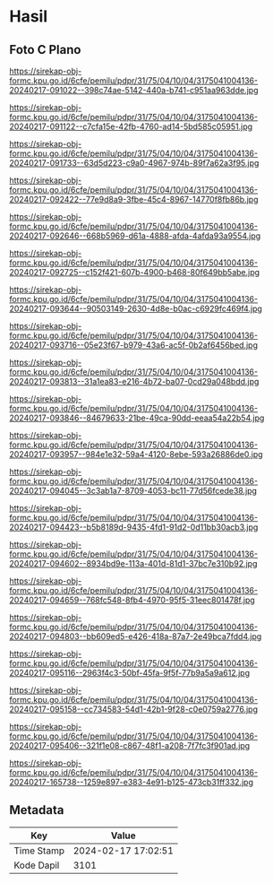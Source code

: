 # Hasil

## Foto C Plano

https://sirekap-obj-formc.kpu.go.id/6cfe/pemilu/pdpr/31/75/04/10/04/3175041004136-20240217-091022--398c74ae-5142-440a-b741-c951aa963dde.jpg

https://sirekap-obj-formc.kpu.go.id/6cfe/pemilu/pdpr/31/75/04/10/04/3175041004136-20240217-091122--c7cfa15e-42fb-4760-ad14-5bd585c05951.jpg

https://sirekap-obj-formc.kpu.go.id/6cfe/pemilu/pdpr/31/75/04/10/04/3175041004136-20240217-091733--63d5d223-c9a0-4967-974b-89f7a62a3f95.jpg

https://sirekap-obj-formc.kpu.go.id/6cfe/pemilu/pdpr/31/75/04/10/04/3175041004136-20240217-092422--77e9d8a9-3fbe-45c4-8967-14770f8fb86b.jpg

https://sirekap-obj-formc.kpu.go.id/6cfe/pemilu/pdpr/31/75/04/10/04/3175041004136-20240217-092646--668b5969-d61a-4888-afda-4afda93a9554.jpg

https://sirekap-obj-formc.kpu.go.id/6cfe/pemilu/pdpr/31/75/04/10/04/3175041004136-20240217-092725--c152f421-607b-4900-b468-80f649bb5abe.jpg

https://sirekap-obj-formc.kpu.go.id/6cfe/pemilu/pdpr/31/75/04/10/04/3175041004136-20240217-093644--90503149-2630-4d8e-b0ac-c6929fc469f4.jpg

https://sirekap-obj-formc.kpu.go.id/6cfe/pemilu/pdpr/31/75/04/10/04/3175041004136-20240217-093716--05e23f67-b979-43a6-ac5f-0b2af6456bed.jpg

https://sirekap-obj-formc.kpu.go.id/6cfe/pemilu/pdpr/31/75/04/10/04/3175041004136-20240217-093813--31a1ea83-e216-4b72-ba07-0cd29a048bdd.jpg

https://sirekap-obj-formc.kpu.go.id/6cfe/pemilu/pdpr/31/75/04/10/04/3175041004136-20240217-093846--84679633-21be-49ca-90dd-eeaa54a22b54.jpg

https://sirekap-obj-formc.kpu.go.id/6cfe/pemilu/pdpr/31/75/04/10/04/3175041004136-20240217-093957--984e1e32-59a4-4120-8ebe-593a26886de0.jpg

https://sirekap-obj-formc.kpu.go.id/6cfe/pemilu/pdpr/31/75/04/10/04/3175041004136-20240217-094045--3c3ab1a7-8709-4053-bc11-77d56fcede38.jpg

https://sirekap-obj-formc.kpu.go.id/6cfe/pemilu/pdpr/31/75/04/10/04/3175041004136-20240217-094423--b5b8189d-9435-4fd1-91d2-0d11bb30acb3.jpg

https://sirekap-obj-formc.kpu.go.id/6cfe/pemilu/pdpr/31/75/04/10/04/3175041004136-20240217-094602--8934bd9e-113a-401d-81d1-37bc7e310b92.jpg

https://sirekap-obj-formc.kpu.go.id/6cfe/pemilu/pdpr/31/75/04/10/04/3175041004136-20240217-094659--768fc548-8fb4-4970-95f5-31eec801478f.jpg

https://sirekap-obj-formc.kpu.go.id/6cfe/pemilu/pdpr/31/75/04/10/04/3175041004136-20240217-094803--bb609ed5-e426-418a-87a7-2e49bca7fdd4.jpg

https://sirekap-obj-formc.kpu.go.id/6cfe/pemilu/pdpr/31/75/04/10/04/3175041004136-20240217-095116--2963f4c3-50bf-45fa-9f5f-77b9a5a9a612.jpg

https://sirekap-obj-formc.kpu.go.id/6cfe/pemilu/pdpr/31/75/04/10/04/3175041004136-20240217-095158--cc734583-54d1-42b1-9f28-c0e0759a2776.jpg

https://sirekap-obj-formc.kpu.go.id/6cfe/pemilu/pdpr/31/75/04/10/04/3175041004136-20240217-095406--321f1e08-c867-48f1-a208-7f7fc3f901ad.jpg

https://sirekap-obj-formc.kpu.go.id/6cfe/pemilu/pdpr/31/75/04/10/04/3175041004136-20240217-165738--1259e897-e383-4e91-b125-473cb31ff332.jpg


## Metadata

| Key        | Value               |
| ---------- | ------------------- |
| Time Stamp | 2024-02-17 17:02:51 |
| Kode Dapil | 3101                |



